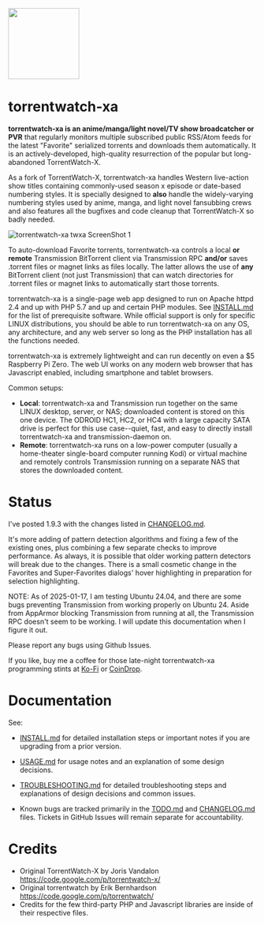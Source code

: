 <img src="http://silverlakecorp.com/torrentwatch-xa/torrentwatch-xa-logo144.png" width="144" height="144"/>

torrentwatch-xa
===============

__torrentwatch-xa is an anime/manga/light novel/TV show broadcatcher or PVR__ that regularly monitors multiple subscribed public RSS/Atom feeds for the latest "Favorite" serialized torrents and downloads them automatically. It is an actively-developed, high-quality resurrection of the popular but long-abandoned TorrentWatch-X.

As a fork of TorrentWatch-X, torrentwatch-xa handles Western live-action show titles containing commonly-used season x episode or date-based numbering styles. It is specially designed to __also__ handle the widely-varying numbering styles used by anime, manga, and light novel fansubbing crews and also features all the bugfixes and code cleanup that TorrentWatch-X so badly needed.

![torrentwatch-xa twxa ScreenShot 1](http://silverlakecorp.com/torrentwatch-xa/twxaScreenShot1.png)

To auto-download Favorite torrents, torrentwatch-xa controls a local __or remote__ Transmission BitTorrent client via Transmission RPC __and/or__ saves .torrent files or magnet links as files locally. The latter allows the use of __any__ BitTorrent client (not just Transmission) that can watch directories for .torrent files or magnet links to automatically start those torrents.

torrentwatch-xa is a single-page web app designed to run on Apache httpd 2.4 and up with PHP 5.7 and up and certain PHP modules. See [INSTALL.md](INSTALL.md) for the list of prerequisite software. While official support is only for specific LINUX distributions, you should be able to run torrentwatch-xa on any OS, any architecture, and any web server so long as the PHP installation has all the functions needed.

torrentwatch-xa is extremely lightweight and can run decently on even a $5 Raspberry Pi Zero. The web UI works on any modern web browser that has Javascript enabled, including smartphone and tablet browsers.

Common setups:

- __Local__: torrentwatch-xa and Transmission run together on the same LINUX desktop, server, or NAS; downloaded content is stored on this one device. The ODROID HC1, HC2, or HC4 with a large capacity SATA drive is perfect for this use case--quiet, fast, and easy to directly install torrentwatch-xa and transmission-daemon on.
- __Remote__: torrentwatch-xa runs on a low-power computer (usually a home-theater single-board computer running Kodi) or virtual machine and remotely controls Transmission running on a separate NAS that stores the downloaded content.

Status
===============

I've posted 1.9.3 with the changes listed in [CHANGELOG.md](CHANGELOG.md).

It's more adding of pattern detection algorithms and fixing a few of the existing ones, plus combining a few separate checks to improve performance. As always, it is possible that older working pattern detectors will break due to the changes. There is a small cosmetic change in the Favorites and Super-Favorites dialogs' hover highlighting in preparation for selection highlighting.

NOTE: As of 2025-01-17, I am testing Ubuntu 24.04, and there are some bugs preventing Transmission from working properly on Ubuntu 24. Aside from AppArmor blocking Transmission from running at all, the Transmission RPC doesn't seem to be working. I will update this documentation when I figure it out.

Please report any bugs using Github Issues.

If you like, buy me a coffee for those late-night torrentwatch-xa programming stints at [Ko-Fi](https://ko-fi.com/dchang0) or [CoinDrop](https://coindrop.to/dchang0/).

Documentation
===============

See:

- [INSTALL.md](INSTALL.md) for detailed installation steps or important notes if you are upgrading from a prior version.

- [USAGE.md](USAGE.md) for usage notes and an explanation of some design decisions.

- [TROUBLESHOOTING.md](TROUBLESHOOTING.md) for detailed troubleshooting steps and explanations of design decisions and common issues.

- Known bugs are tracked primarily in the [TODO.md](TODO.md) and [CHANGELOG.md](CHANGELOG.md) files. Tickets in GitHub Issues will remain separate for accountability.

Credits
===============

- Original TorrentWatch-X by Joris Vandalon https://code.google.com/p/torrentwatch-x/
- Original torrentwatch by Erik Bernhardson https://code.google.com/p/torrentwatch/
- Credits for the few third-party PHP and Javascript libraries are inside of their respective files.
